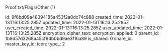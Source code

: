 Proof.txt/Flags/Other (1)

id: 9f6bd09a48394185a453f2a0dc74c888
created_time: 2022-01-13T16:13:25.285Z
updated_time: 2022-01-13T16:13:25.285Z
user_created_time: 2022-01-13T16:13:25.285Z
user_updated_time: 2022-01-13T16:13:25.285Z
encryption_cipher_text: 
encryption_applied: 0
parent_id: 1b9d57d3268a45cf94b0bd9ae3f16a89
is_shared: 0
share_id: 
master_key_id: 
icon: 
type_: 2
